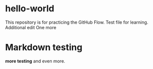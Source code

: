 # hello-world
This repository is for practicing the GitHub Flow.
Test file for learning.
Additional edit
One more
# Markdown testing
__more testing__ and even more. 

